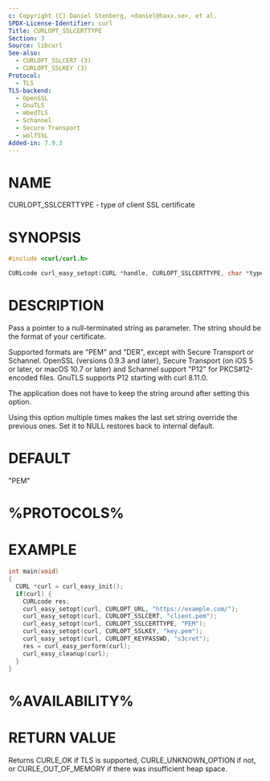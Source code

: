 ```yaml
---
c: Copyright (C) Daniel Stenberg, <daniel@haxx.se>, et al.
SPDX-License-Identifier: curl
Title: CURLOPT_SSLCERTTYPE
Section: 3
Source: libcurl
See-also:
  - CURLOPT_SSLCERT (3)
  - CURLOPT_SSLKEY (3)
Protocol:
  - TLS
TLS-backend:
  - OpenSSL
  - GnuTLS
  - mbedTLS
  - Schannel
  - Secure Transport
  - wolfSSL
Added-in: 7.9.3
---
```


# NAME

CURLOPT_SSLCERTTYPE - type of client SSL certificate

# SYNOPSIS

~~~c
#include <curl/curl.h>

CURLcode curl_easy_setopt(CURL *handle, CURLOPT_SSLCERTTYPE, char *type);
~~~

# DESCRIPTION

Pass a pointer to a null-terminated string as parameter. The string should be
the format of your certificate.

Supported formats are "PEM" and "DER", except with Secure Transport or
Schannel. OpenSSL (versions 0.9.3 and later), Secure Transport (on iOS 5 or
later, or macOS 10.7 or later) and Schannel support "P12" for PKCS#12-encoded
files. GnuTLS supports P12 starting with curl 8.11.0.

The application does not have to keep the string around after setting this
option.

Using this option multiple times makes the last set string override the
previous ones. Set it to NULL restores back to internal default.

# DEFAULT

"PEM"

# %PROTOCOLS%

# EXAMPLE

~~~c
int main(void)
{
  CURL *curl = curl_easy_init();
  if(curl) {
    CURLcode res;
    curl_easy_setopt(curl, CURLOPT_URL, "https://example.com/");
    curl_easy_setopt(curl, CURLOPT_SSLCERT, "client.pem");
    curl_easy_setopt(curl, CURLOPT_SSLCERTTYPE, "PEM");
    curl_easy_setopt(curl, CURLOPT_SSLKEY, "key.pem");
    curl_easy_setopt(curl, CURLOPT_KEYPASSWD, "s3cret");
    res = curl_easy_perform(curl);
    curl_easy_cleanup(curl);
  }
}
~~~

# %AVAILABILITY%

# RETURN VALUE

Returns CURLE_OK if TLS is supported, CURLE_UNKNOWN_OPTION if not, or
CURLE_OUT_OF_MEMORY if there was insufficient heap space.
